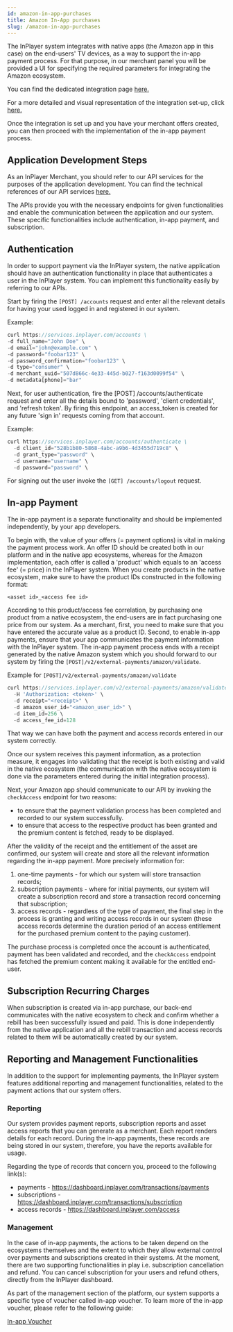 ```yaml
---
id: amazon-in-app-purchases
title: Amazon In-App purchases
slug: /amazon-in-app-purchases
---
```


The InPlayer system integrates with native apps (the Amazon app in this case) on the end-users' TV devices, as a way to support the in-app payment process. For that purpose, in our merchant panel you will be provided a UI for specifying the required parameters for integrating the Amazon ecosystem.

You can find the dedicated integration page [here.](https://dashboard.inplayer.com/settings/integrations/in-app-integrations) 

For a more detailed and visual representation of the integration set-up, click [here.](https://client.support.inplayer.com/integrations/in-app-integrations/amazon/)


Once the integration is set up and you have your merchant offers created, you can then proceed with the implementation of the in-app payment process. 

## Application Development Steps

As an InPlayer Merchant, you should refer to our API services for the purposes of the application development. You can find the technical references of our API services [here.](https://docs.inplayer.com/api/)

The APIs provide you with the necessary endpoints for given functionalities and enable the communication between the application and our system. 
These specific functionalities include authentication, in-app payment, and subscription. 


## Authentication

In order to support payment via the InPlayer system, the native application should have an authentication functionality in place that authenticates a user in the InPlayer system. You can implement this functionality easily by referring to our APIs. 

Start by firing the `[POST] /accounts` request and enter all the relevant details for having your used logged in and registered in our system. 

Example:

```javascript
curl https://services.inplayer.com/accounts \
-d full_name="John Doe" \
-d email="john@example.com" \
-d password="foobar123" \
-d password_confirmation="foobar123" \
-d type="consumer" \
-d merchant_uuid="507d866c-4e33-445d-b027-f163d0099f54" \
-d metadata[phone]="bar"
```

Next, for user authentication, fire the [POST] /accounts/authenticate request and enter all the details bound to 'password', 'client credentials', and 'refresh token'. By firing this endpoint, an access_token is created for any future 'sign in' requests coming from that account. 

Example:

```javascript
curl https://services.inplayer.com/accounts/authenticate \
  -d client_id="528b1b80-5868-4abc-a9b6-4d3455d719c8" \
  -d grant_type="password" \
  -d username="username" \
  -d password="password" \
```

For signing out the user invoke the `[GET] /accounts/logout` request. 

## In-app Payment

The in-app payment is a separate functionality and should be implemented independently, by your app developers. 

To begin with, the value of your offers (= payment options) is vital in making the payment process work. An offer ID should be created both in our platform and in the native app ecosystems, whereas for the Amazon implementation, each offer is called a 'product' which equals to an 'access fee' (= price) in the InPlayer system. When you create products in the native ecosystem, make sure to have the product IDs constructed in the following format: 

`<asset id>_<access fee id>`

According to this product/access fee correlation, by purchasing one product from a native ecosystem, the end-users are in fact purchasing one price from our system. 
As a merchant, first, you need to make sure that you have entered the accurate value as a product ID. Second, to enable in-app payments, ensure that your app communicates the payment information with the InPlayer system. The in-app payment process ends with a receipt generated by the native Amazon system which you should forward to our system by firing the `[POST]/v2/external-payments/amazon/validate`. 

Example for `[POST]/v2/external-payments/amazon/validate`

```javascript
curl https://services.inplayer.com/v2/external-payments/amazon/validate \
  -H 'Authorization: <token>' \
  -d receipt="<receipt>" \
  -d amazon_user_id="<amazon_user_id>" \
  -d item_id=256 \
  -d access_fee_id=128
```

That way we can have both the payment and access records entered in our system correctly.

Once our system receives this payment information, as a protection measure, it engages into validating that the receipt is both existing and valid in the native ecosystem (the communication with the native ecosystem is done via the parameters entered during the initial integration process). 

Next, your Amazon app should communicate to our API by invoking the `checkAccess` endpoint for two reasons:
- to ensure that the payment validation process has been completed and recorded to our system successfully.
- to ensure that access to the respective product has been granted and the premium content is fetched, ready to be displayed. 

After the validity of the receipt and the entitlement of the asset are confirmed, our system will create and store all the relevant information regarding the in-app payment. More precisely information for:
1. one-time payments - for which our system will store transaction records;
2. subscription payments - where for initial payments, our system will create a subscription record and store a transaction record concerning that subscription;
3. access records - regardless of the type of payment, the final step in the process is granting and writing access records in our system (these access records determine the duration period of an access entitlement for the purchased premium content to the paying customer).

The purchase process is completed once the account is authenticated, payment has been validated and recorded, and the `checkAccess` endpoint has fetched the premium content making it available for the entitled end-user. 

## Subscription Recurring Charges

When subscription is created via in-app purchase, our back-end communicates with the native ecosystem to check and confirm whether a rebill has been successfully issued and paid. This is done independently from the native application and all the rebill transaction and access records related to them will be automatically created by our system.


## Reporting and Management Functionalities
  
In addition to the support for implementing payments, the InPlayer system features additional reporting and management functionalities, related to the payment actions that our system offers.

### Reporting

Our system provides payment reports, subscription reports and asset access reports that you can generate as a merchant. Each report renders details for each record. During the in-app payments, these records are being stored in our system, therefore, you have the reports available for usage.

Regarding the type of records that concern you, proceed to the following link(s):
- payments - https://dashboard.inplayer.com/transactions/payments 
- subscriptions - https://dashboard.inplayer.com/transactions/subscription 
- access records -  https://dashboard.inplayer.com/access 

### Management

In the case of in-app payments, the actions to be taken depend on the ecosystems themselves and the extent to which they allow external control over payments and subscriptions created in their systems. 
At the moment, there are two supporting functionalities in play i.e. subscription cancellation and refund.  You can cancel subscription for your users and refund others, directly from the InPlayer dashboard. 

As part of the management section of the platform, our system supports a specific type of voucher called in-app voucher. To learn more of the in-app voucher, please refer to the following guide: 

[In-app Voucher](in-app-vouchers)








